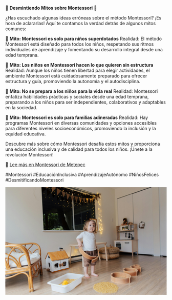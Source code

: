 
🌟 **Desmintiendo Mitos sobre Montessori** 🌟

¿Has escuchado algunas ideas erróneas sobre el método Montessori? ¡Es hora de aclararlas! Aquí te contamos la verdad detrás de algunos mitos comunes:

🔹 **Mito: Montessori es solo para niños superdotados**
   Realidad: El método Montessori está diseñado para todos los niños, respetando sus ritmos individuales de aprendizaje y fomentando su desarrollo integral desde una edad temprana.

🔹 **Mito: Los niños en Montessori hacen lo que quieren sin estructura**
   Realidad: Aunque los niños tienen libertad para elegir actividades, el ambiente Montessori está cuidadosamente preparado para ofrecer estructura y guía, promoviendo la autonomía y el autodisciplina.

🔹 **Mito: No se prepara a los niños para la vida real**
   Realidad: Montessori enfatiza habilidades prácticas y sociales desde una edad temprana, preparando a los niños para ser independientes, colaborativos y adaptables en la sociedad.

🔹 **Mito: Montessori es solo para familias adineradas**
   Realidad: Hay programas Montessori en diversas comunidades y opciones accesibles para diferentes niveles socioeconómicos, promoviendo la inclusión y la equidad educativa.

Descubre más sobre cómo Montessori desafía estos mitos y proporciona una educación inclusiva y de calidad para todos los niños. ¡Únete a la revolución Montessori!

🔗 [Lee más en Montessori de Metepec](https://montessoridemetepec.edu.mx/desmintiendo-mitos-sobre-montessori/)

#Montessori #EducaciónInclusiva #AprendizajeAutónomo #NiñosFelices #DesmitificandoMontessori

![PadresMontessori](images/Didacta.jpg)
